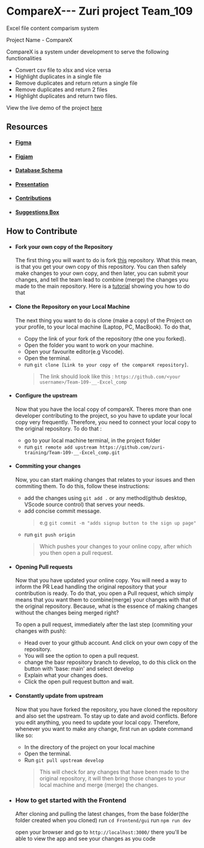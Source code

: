 # CompareX--- Zuri project Team_109

Excel file content comparism system

Project Name - CompareX

CompareX is a system under development to serve the following functionalities

- Convert csv file to xlsx and vice versa
- Highlight duplicates in a single file
- Remove duplicates and return return a single file
- Remove duplicates and return 2 files
- Highlight duplicates and return two files.

View the live demo of the project [here](https://team-109-excel-comp.vercel.app/)

## Resources

- #### [Figma](https://www.figma.com/file/2ykYhTeaZk7l0jIfNZdKK9/team-109?node-id=336%3A2068)

- #### [Figjam](https://www.figma.com/file/qquWLVSOeBwgDvS1vf5JWa/Team-109?node-id=0%3A1)

- #### [Database Schema](https://drive.google.com/file/d/1eWcCXfDh7m7rA5JLCGW_fAQL_PehkVsl/view)

- #### [Presentation](https://drive.google.com/file/d/1MYBPX_cKadn97FVzHdNSxi-t-s937xqQ/view?usp=sharing)

- #### [Contributions](https://docs.google.com/spreadsheets/d/1dzV8WrCeq6UGmxM1WOFoyGZgR5rHHEzY6x7QxK2dqyc/edit?usp=drivesdk)

- #### [Suggestions Box](https://docs.google.com/document/d/1dvsMw-w4K_LoPm12NRYw2Z-xbglzFKFyQ6gf6764OG8/edit)

## How to Contribute

- #### Fork your own copy of the Repository

  The first thing you will want to do is fork [this](https://github.com/zuri-training/Team-109-__-Excel_comp) repository. What this mean, is that you get your own copy of this repository. You can then safely make changes to your own copy, and then later, you can submit your changes, and tell the team lead to combine (merge) the changes you made to the main repository. Here is a [tutorial](https://www.howtogeek.com/759384/how-to-fork-a-github-repository/#:~:text=To%20fork%20a%20repo%2C%20log%20in%20to%20your,been%20forked.%20Go%20ahead%20and%20click%20that%20button.) showing you how to do that

- #### Clone the Repository on your Local Machine

  The next thing you want to do is clone (make a copy) of the Project on your profile, to your local machine (Laptop, PC, MacBook). To do that,

  - Copy the link of your fork of the repository (the one you forked).
  - Open the folder you want to work on your machine.
  - Open your favourite editor(e.g Vscode).
  - Open the terminal.
  - run `git clone [Link to your copy of the compareX repository]`.
    > The link should look like this : `https://github.com/<your username>/Team-109-__-Excel_comp`

- #### Configure the upstream

  Now that you have the local copy of compareX. Theres more than one developer contributing to the project, so you have to update your local copy very frequently. Therefore, you need to connect your local copy to the original repository. To do that :

  - go to your local machine terminal, in the project folder
  - run `git remote add upstream https://github.com/zuri-training/Team-109-__-Excel_comp.git`

- #### Commiting your changes

  Now, you can start making changes that relates to your issues and then commiting them. To do this, follow these instructions:

  - add the changes using `git add .` or any method(github desktop, VScode source control) that serves your needs.
  - add concise commit message.
    > e.g `git commit -m "adds signup button to the sign up page"`
  - run `git push origin`
    > Which pushes your changes to your online copy, after which you then open a pull request.

- #### Opening Pull requests

  Now that you have updated your online copy. You will need a way to inform the PR Lead handling the original repository that your contribution is ready. To do that, you open a Pull request, which simply means that you want them to combine(merge) your changes with that of the original repository. Because, what is the essence of making changes without the changes being merged right?

  To open a pull request, immediately after the last step (commiting your changes with push):

  - Head over to your github account. And click on your own copy of the repository.
  - You will see the option to open a pull request.
  - change the basr repository branch to develop, to do this click on the button with 'base: main' and select develop
  - Explain what your changes does.
  - Click the open pull request button and wait.

- #### Constantly update from upstream

  Now that you have forked the repository, you have cloned the repository and also set the upstream. To stay up to date and avoid conflicts. Before you edit anything, you need to update your local copy. Therefore, whenever you want to make any change, first run an update command like so:

  - In the directory of the project on your local machine
  - Open the terminal.
  - Run `git pull upstream develop`
    > This will check for any changes that have been made to the original repository, it will then bring those changes to your local machine and merge (merge) the changes.

- ### How to get started with the Frontend

  After cloning and pulling the latest changes, from the base folder(the folder created when you cloned)
  run `cd Frontend/gui`
  run `npm run dev`

  open your browser and go to `http://localhost:3000/`
  there you'll be able to view the app and see your changes as you code
  
  
